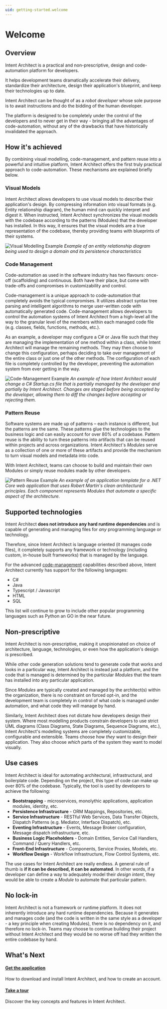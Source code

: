 ```yaml
---
uid: getting-started.welcome
---
```


# Welcome

## Overview

Intent Architect is a practical and non-prescriptive, design and code-automation platform for developers.

It helps development teams dramatically accelerate their delivery, standardize their architecture, design their application's blueprint, and keep their technologies up to date.

Intent Architect can be thought of as a _robot developer_ whose sole purpose is to await instructions and do the bidding of the human developer.

The platform is designed to be completely under the control of the developers and to never get in their way - bringing all the advantages of code-automation, without any of the drawbacks that have historically invalidated the approach.

## How it's achieved

By combining visual modelling, code-management, and pattern reuse into a powerful and intuitive platform, Intent Architect offers the first truly practical approach to code-automation. These mechanisms are explained briefly below.

### Visual Models

Intent Architect allows developers to use visual models to describe their application's design. By compressing information into visual formats (e.g. Entity relationship diagram), the human mind can quickly interpret and digest it. When instructed, Intent Architect synchronizes the visual models with the codebase according to the patterns (Modules) that the developer has installed. In this way, it ensures that the visual models are a true representation of the codebase, thereby providing teams with blueprints of their systems.

![Visual Modelling Example](images/visual-modelling-example-dark.png)
_Example of an entity relationship diagram being used to design a domain and its persistence characteristics_

### Code Management

Code-automation as used in the software industry has two flavours: once-off (scaffolding) and continuous.
Both have their place, but come with trade-offs and compromises in customizability and control.

Code-management is a unique approach to code-automation that completely avoids the typical compromises. It utilizes abstract syntax tree parsing and intelligent algorithms to merge user-written code with automatically generated code. Code-management allows developers to control the automation systems of Intent Architect from a high-level all the way to the granular level of the members within each managed code file (e.g. classes, fields, functions, methods, etc.). 

As an example, a developer may configure a C# or Java file such that they are managing the implementation of one method within a class, while Intent Architect will manage the remaining methods. They may then choose to change this configuration, perhaps deciding to take over management of the entire class or just one of the other methods. The configuration of each file is completely controlled by the developer, preventing the automation system from ever getting in the way.

![Code-Management Example](images/code-management-example-dark.png)
_An example of how Intent Architect would change a C# Startup.cs file that is partially managed by the developer and partially by Intent Architect. Changes are staged before being accepted by the developer, allowing them to diff the changes before accepting or rejecting them._

### Pattern Reuse

Software systems are made up of patterns – each instance is different, but the patterns are the same. These patterns glue the technologies to the business logic and can easily account for over 80% of a codebase. Pattern reuse is the ability to turn these patterns into artifacts that can be reused within projects and across organizations. Intent Architect's _Modules_ serve as a collection of one or more of these artifacts and provide the mechanism to turn visual models and metadata into code.

With Intent Architect, teams can choose to build and maintain their own Modules or simply reuse modules made by other developers.

![Pattern Reuse Example](images/pattern-reuse-example-dark.png)
_An example of an application template for a .NET Core web application that uses Robert Martin's clean architectural principles. Each component represents Modules that automate a specific aspect of the architecture._

## Supported technologies

Intent Architect **does not introduce any hard runtime dependencies** and is capable of generating and managing files for _any_ programming language or technology.

Therefore, since Intent Architect is language oriented (it manages code files), it completely supports any framework or technology (including custom, in-house built frameworks) that is managed by the language.

For the advanced [code-management](#code-management) capabilities described above, Intent Architect currently has support for the following languages:
 - C#
 - Java
 - Typescript / Javascript
 - HTML
 - SQL

This list will continue to grow to include other popular programming languages such as Python an GO in the near future.

## Non-prescriptive

Intent Architect is non-prescriptive, making it unopinionated on choice of architecture, language, technologies, or even how the application's design is prescribed.

While other code generation solutions tend to generate code that works and looks in a particular way, Intent Architect is instead just a platform, and the code that is managed is determined by the particular _Modules_ that the team has installed into any particular application.

Since _Modules_ are typically created and managed by the architect(s) within the organization, there is no constraint on forced opt-in, and the development team is completely in control of what code is managed under automation, and what code they will manage by hand.

Similarly, Intent Architect does not dictate how developers design their system. Where most modelling products constrain developers to use strict UML diagrams (Class Diagrams, State Diagrams, Sequence Diagrams, etc.), Intent Architect's modelling systems are completely customizable, configurable and extensible. Teams choose how _they_ want to design their application. They also choose _which_ parts of the system they want to model visually.

## Use cases

Intent Architect is ideal for automating architectural, infrastructural, and boilerplate code. Depending on the project, this type of code can make up over 80% of the codebase. Typically, the tool is used by developers to achieve the following:
- **Bootstrapping** - microservices, monolythic applications, application modules, identity, etc.
- **Persistence Infrastructure** - ORM Mappings, Repositories, etc.
- **Service Infrastructure** - RESTful Web Services, Data Transfer Objects, Dispatch Patterns (e.g. Mediator, Interface Dispatch), etc.
- **Eventing Infrastructure** - Events, Message Broker configuration, Message dispatch infrastructure, etc.
- **Business Logic Placeholders** - Domain Entities, Service Call Handlers, Command / Query Handlers, etc.
- **Front-End Infrastructure** - Components, Service Proxies, Models, etc.
- **Workflow Design** - Workflow Infrastructure, Flow Control Systems, etc.

The use cases for Intent Architect are really endless. A general rule of thumb is **if it can be described, it can be automated**. In other words, if a developer can define a way to adequately model their _design intent_, they would be able to create a _Module_ to automate that particular pattern.

## No lock-in

Intent Architect is not a framework or runtime platform. It does not inherently introduce any hard runtime dependencies. Because it generates and manages code (and the code is written in the same style as a developer - a key principle when creating Modules), there is no dependency on it, and therefore no lock-in. Teams may choose to continue building their project without Intent Architect and they would be no worse off had they written the entire codebase by hand.

## What's Next

#### [Get the application](xref:getting-started.get-the-application)

How to download and install Intent Architect, and how to create an account.

#### [Take a tour](xref:getting-started.take-a-tour)

Discover the key concepts and features in Intent Architect.